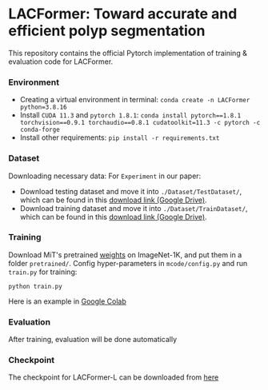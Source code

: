 # LACFormer: Toward accurate and efficient polyp segmentation
This repository contains the official Pytorch implementation of training & evaluation code for LACFormer.

### Environment
- Creating a virtual environment in terminal: `conda create -n LACFormer python=3.8.16`
- Install `CUDA 11.3` and `pytorch 1.8.1`: `conda install pytorch==1.8.1 torchvision==0.9.1 torchaudio==0.8.1 cudatoolkit=11.3 -c pytorch -c conda-forge`
- Install other requirements: `pip install -r requirements.txt`
### Dataset
Downloading necessary data:
For `Experiment` in our paper: 
- Download testing dataset and move it into `./Dataset/TestDataset/`, which can be found in this [download link (Google Drive)](https://drive.google.com/file/d/1o8OfBvYE6K-EpDyvzsmMPndnUMwb540R/view).
- Download training dataset and move it into `./Dataset/TrainDataset/`, which can be found in this [download link (Google Drive)](https://drive.google.com/file/d/1lODorfB33jbd-im-qrtUgWnZXxB94F55/view).

    
### Training
Download MiT's pretrained [weights](https://drive.google.com/drive/folders/1-7Su1ehH6QzmBHQ42DvYv997L_lSv_Gv?usp=sharing) on ImageNet-1K, and put them in a folder `pretrained/`.
Config hyper-parameters in `mcode/config.py` and run `train.py` for training:
```
python train.py
```
Here is an example in [Google Colab](https://colab.research.google.com/drive/1VkcuPj_NBw7vpCtZT5gKAUFrZ20IdBkZ?usp=sharing)
### Evaluation
After training, evaluation will be done automatically
### Checkpoint
The checkpoint for LACFormer-L can be downloaded from [here](https://drive.google.com/file/d/1XcYz5Spvq_SnB4cQJj0BXRg0RNDrByq9/view?usp=sharing)
